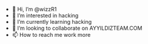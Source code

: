 - 👋 Hi, I’m @wizzR1
- 👀 I’m interested in hacking
- 🌱 I’m currently learning hacking
- 💞️ I’m looking to collaborate on AYYILDIZTEAM.COM
- 📫 How to reach me work more 

<!---
wizzR1/wizzR1 is a ✨ special ✨ repository because its `README.md` (this file) appears on your GitHub profile.
You can click the Preview link to take a look at your changes.
--->
